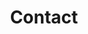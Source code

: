 ---
title: Contact
summary: ''
type: landing

#cascade:
#  - target:
#      path: '{/contact/*/**}'
#    type: docs
#    params:
#      show_breadcrumb: true

sections:
  - block: features
    id: contact
    content:
      title: Contact
      items:
        - icon: hero/envelope
          name: Email
          description: '[miso0307@jbnu.ac.kr](mailto:miso0307@jbnu.ac.kr)'
          css_class: "flex flex-row items-center gap-3"
        - icon: hero/phone
          name: Phone
          description: '010-5596-7294'
          css_class: "flex flex-row items-center gap-3"
        - icon: hero/map
          name: Address
          description: '54896 전북특별자치도 전주시 덕진구 백제대로 567 전북대학교 공과대학 7호관'
          css_class: "flex flex-row items-center gap-3"
    design:
      columns: 3
      css_class: "text-center"
      spacing:
        padding: ["0", "0", "0", "0"]     

  - block: markdown
    content:
      title: 찾아오시는 길
      text: |-
        <iframe width="425" height="350" src="https://www.openstreetmap.org/export/embed.html?bbox=127.1344496,35.8460132,127.1344496,35.8460132&layer=mapnik&marker=35.8460132,127.1344496"></iframe>
    spacing:
      padding: ["0", "0", "0", "0"]   
---